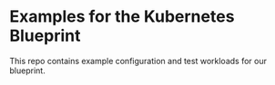 Examples for the Kubernetes Blueprint
=====================================

This repo contains example configuration and test workloads for our blueprint.
